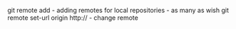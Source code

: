 git remote add - adding remotes for local repositories - as many as wish
git remote set-url origin http:// - change remote 
